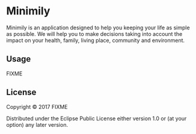 # Minimily

Minimily is an application designed to help you keeping your life as simple as
possible. We will help you to make decisions taking into account the impact on
your health, family, living place, community and environment.

## Usage

FIXME

## License

Copyright © 2017 FIXME

Distributed under the Eclipse Public License either version 1.0 or (at
your option) any later version.
